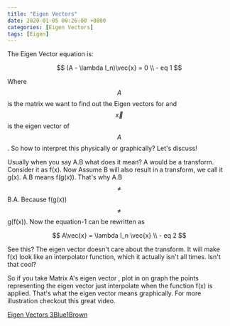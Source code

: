 ```yaml
---
title: "Eigen Vectors"
date: 2020-01-05 00:26:00 +0800
categories: [Eigen Vectors]
tags: [Eigen]
---
```


The Eigen Vector equation is:

$$
(A - \lambda I_n)\vec{x} = 0 \\ - eq 1
$$


Where $$A$$ is the matrix we want to find out the Eigen vectors for and $$\vec{x}$$ is the eigen vector of $$A$$. So how to interpret this physically or graphically? Let's discuss!

Usually when you say A.B what does it mean? A would be a transform. Consider it as f(x). Now Assume B will also result in a transform, we call it g(x). A.B means f(g(x)). That's why A.B $$\neq$$ B.A. Because f(g(x)) $$\neq$$ g(f(x)). Now the equation-1 can be rewritten as

$$
A\vec{x} = \lambda I_n \vec{x} \\ - eq 2
$$

See this? The eigen vector doesn't care about the transform. It will make f(x) look like an interpolator function, which it actually isn't all times. Isn't that cool?

So if you take Matrix A's eigen vector , plot in on graph the points representing the eigen vector just interpolate when the function f(x) is applied. That's what the eigen vector means graphically. For more illustration checkout this great video.

[Eigen Vectors 3Blue1Brown](https://www.youtube.com/watch?v=PFDu9oVAE-g&t=761s)
